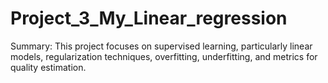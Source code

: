 # Project_3_My_Linear_regression
Summary: This project focuses on supervised learning, particularly linear models, regularization techniques, overfitting, underfitting, and metrics for quality estimation.
